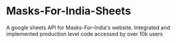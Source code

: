 # Masks-For-India-Sheets
A google sheets API for Masks-For-India's website. Integrated and implemented production level code accessed by over 10k users
